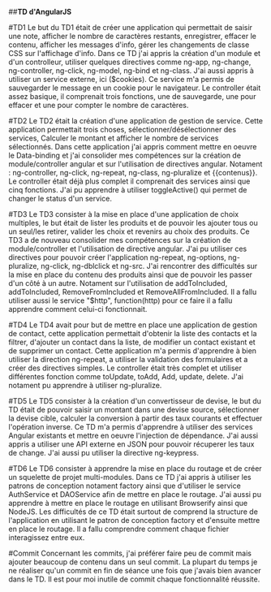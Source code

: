 ##**TD d'AngularJS**

#TD1
Le but du TD1 était de créer une application qui permettait de saisir une note, afficher le nombre de caractères restants,
enregistrer, effacer le contenu, afficher les messages d'info, gérer les changements de classe CSS sur l'affichage d'info.
Dans ce TD j'ai appris la création d'un module et d'un controlleur, utiliser quelques directives comme ng-app, ng-change,
ng-controller, ng-click, ng-model, ng-bind et ng-class. J'ai aussi appris à utiliser un service externe, ici ($cookies).
Ce service m'a permis de sauvegarder le message en un cookie pour le navigateur. Le controller était assez basique,
il comprenait trois fonctions, une de sauvegarde, une pour effacer et une pour compter le nombre de caractères.

#TD2
Le TD2 était la création d'une application de gestion de service. Cette application permettait trois choses,
sélectionner/désélectionner des services, Calculer le montant et afficher le nombre de services sélectionnés.
Dans cette application j'ai appris comment mettre en oeuvre le Data-binding et j'ai consolider mes compétences sur
la création de module/controller angular et sur l'utilisation de directives angular. Notament : ng-controller,
ng-click, ng-repeat, ng-class, ng-pluralize et {{contenus}}. Le controller était déjà plus complet il comprenait des services
ainsi que cinq fonctions. J'ai pu apprendre à utiliser toggleActive() qui permet de changer le status d'un service.

#TD3
Le TD3 consister à la mise en place d'une application de choix multiples, le but était de lister les produits
et de pouvoir les ajouter tous ou un seul/les retirer, valider les choix et revenirs au choix des produits.
Ce TD3 a de nouveau consolider mes compétences sur la création de module/controller et l'utilisation de directive angular.
J'ai pu utiliser ces directives pour pouvoir créer l'application ng-repeat, ng-options, ng-pluralize, ng-click, ng-dblclick
et ng-src. J'ai rencontrer des difficultés sur la mise en place du contenu des produits ainsi que de pouvoir les passer
d'un côté à un autre. Notament sur l'utilisation de addToIncluded, addToIncluded, RemoveFromIncluded et RemoveAllFromIncluded.
Il a fallu utiliser aussi le service "$http", function(http) pour ce faire il a fallu apprendre comment celui-ci fonctionnait.

#TD4
Le TD4 avait pour but de mettre en place une application de gestion de contact, cette application permettait
d'obtenir la liste des contacts et la filtrer, d'ajouter un contact dans la liste, de modifier un contact existant
et de supprimer un contact. Cette application m'a permis d'apprendre à bien utiliser la direction ng-repeat,
a utiliser la validation des formulaires et a créer des directives simples. Le controller était très complet et utiliser
différentes fonction comme toUpdate, toAdd, Add, update, delete. J'ai notament pu apprendre à utiliser ng-pluralize.

#TD5
Le TD5 consister à la création d'un convertisseur de devise, le but du TD était de pouvoir saisir un montant dans une devise source,
sélectionner la devise cible, calculer la conversion à partir des taux courants et effectuer l'opération inverse. Ce TD m'a permis
d'apprendre à utiliser des services Angular existants et mettre en oeuvre l'injection de dépendance. J'ai aussi appris a
utiliser une API externe en JSON pour pouvoir récuperer les taux de change. J'ai aussi pu utiliser la directive ng-keypress.

#TD6
Le TD6 consister à apprendre la mise en place du routage et de créer un squelette de projet multi-modules. Dans ce TD
j'ai appris à utiliser les patrons de conception notament factory ainsi que d'utiliser le service AuthService et DAOService
afin de mettre en place le routage. J'ai aussi pu apprendre à mettre en place le routage en utilisant Browserify ainsi
que NodeJS. Les difficultés de ce TD était surtout de comprend la structure de l'application en utilisant le patron
de conception factory et d'ensuite mettre en place le routage. Il a fallu comprendre comment chaque fichier
interagissez entre eux.

#Commit
Concernant les commits, j'ai préférer faire peu de commit mais ajouter beaucoup de contenu dans un seul commit.
La plupart du temps je ne réaliser qu'un commit en fin de séance une fois que j'avais bien avancer dans le TD.
Il est pour moi inutile de commit chaque fonctionnalité réussite. 
